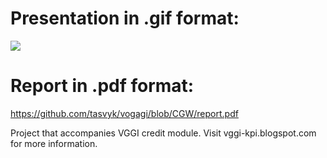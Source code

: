 # Presentation in .gif format:
![](https://github.com/tasvyk/vogagi/blob/CGW/demo.gif?raw=true)

# Report in .pdf format:
https://github.com/tasvyk/vogagi/blob/CGW/report.pdf


Project that accompanies VGGI credit module.
Visit vggi-kpi.blogspot.com for more information.

